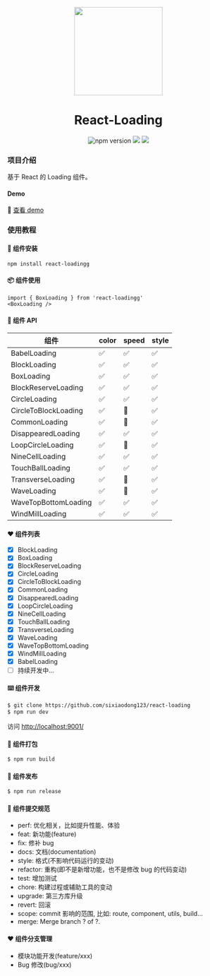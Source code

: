 <p align="center">
  <a href="https://github.com/sixiaodong123/react-loading">
    <img width="200" src="https://github.com/sixiaodong123/react-loading/blob/master/logo.png">
  </a>
</p>

<h1 align="center">React-Loading</h1>

<div align="center">

![npm version](https://img.shields.io/npm/v/react-loading) ![](https://img.shields.io/github/license/sixiaodong123/react-loading) ![](https://img.shields.io/npm/dm/react-loadingg)

</div>

### 项目介绍
基于 React 的 Loading 组件。

#### Demo

🎉 [查看 demo](http://139.196.82.33:8080/iframe.html?id=demo--demo)

### 使用教程

#### 🎉 组件安装

```
npm install react-loadingg
```

#### 📦 组件使用

```
import { BoxLoading } from 'react-loadingg'
<BoxLoading />
```

#### 🎉 组件 API

| 组件                 | color | speed | style |
| -------------------- | ----- | ----- | ----- |
| BabelLoading         | ✅    | ✅    | ✅    |
| BlockLoading         | ✅    | ✅    | ✅    |
| BoxLoading           | ✅    | ✅    | ✅    |
| BlockReserveLoading  | ✅    | ✅    | ✅    |
| CircleLoading        | ✅    | ✅    | ✅    |
| CircleToBlockLoading | ✅    | 🚧    | ✅    |
| CommonLoading        | ✅    | 🚧    | ✅    |
| DisappearedLoading   | ✅    | ✅    | ✅    |
| LoopCircleLoading    | ✅    | 🚧    | ✅    |
| NineCellLoading      | ✅    | ✅    | ✅    |
| TouchBallLoading     | ✅    | ✅    | ✅    |
| TransverseLoading    | ✅    | 🚧    | ✅    |
| WaveLoading          | ✅    | 🚧    | ✅    |
| WaveTopBottomLoading | ✅    | ✅    | ✅    |
| WindMillLoading      | ✅    | ✅    | ✅    |
#### ❤️ 组件列表

- [x] BlockLoading
- [x] BoxLoading
- [x] BlockReserveLoading
- [x] CircleLoading
- [x] CircleToBlockLoading
- [x] CommonLoading
- [x] DisappearedLoading
- [x] LoopCircleLoading
- [x] NineCellLoading
- [x] TouchBallLoading
- [x] TransverseLoading
- [x] WaveLoading
- [x] WaveTopBottomLoading
- [x] WindMillLoading
- [x] BabelLoading
- [ ] 持续开发中...

#### ⌨️ 组件开发

```bash
$ git clone https://github.com/sixiaodong123/react-loading
$ npm run dev
```

访问 [http://localhost:9001/](http://localhost:9001/)

#### 🔨 组件打包

```bash
$ npm run build
```

#### 🎉 组件发布

```bash
$ npm run release
```

#### 🤝 组件提交规范

- perf: 优化相关，比如提升性能、体验
- feat: 新功能(feature)
- fix: 修补 bug
- docs: 文档(documentation)
- style: 格式(不影响代码运行的变动)
- refactor: 重构(即不是新增功能，也不是修改 bug 的代码变动)
- test: 增加测试
- chore: 构建过程或辅助工具的变动
- upgrade: 第三方库升级
- revert: 回滚
- scope: commit 影响的范围, 比如: route, component, utils, build...
- merge: Merge branch ? of ?.

#### ❤️ 组件分支管理

- 模块功能开发(feature/xxx)
- Bug 修改(bug/xxx)
